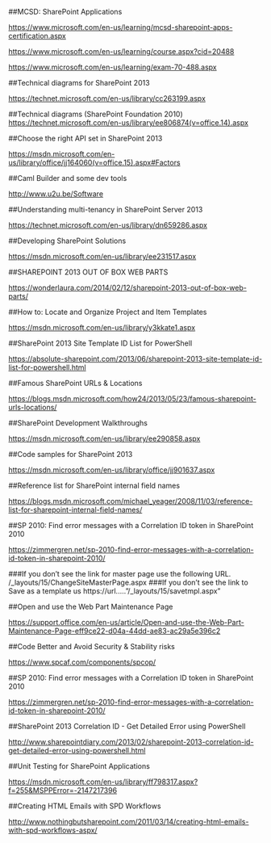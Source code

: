 ##MCSD: SharePoint Applications

https://www.microsoft.com/en-us/learning/mcsd-sharepoint-apps-certification.aspx

https://www.microsoft.com/en-us/learning/course.aspx?cid=20488

https://www.microsoft.com/en-us/learning/exam-70-488.aspx

##Technical diagrams for SharePoint 2013

https://technet.microsoft.com/en-us/library/cc263199.aspx

##Technical diagrams (SharePoint Foundation 2010)
https://technet.microsoft.com/en-us/library/ee806874(v=office.14).aspx


##Choose the right API set in SharePoint 2013

https://msdn.microsoft.com/en-us/library/office/jj164060(v=office.15).aspx#Factors

 ##Caml Builder and some dev tools

 http://www.u2u.be/Software


##Understanding multi-tenancy in SharePoint Server 2013

https://technet.microsoft.com/en-us/library/dn659286.aspx

##Developing SharePoint Solutions

https://msdn.microsoft.com/en-us/library/ee231517.aspx

##SHAREPOINT 2013 OUT OF BOX WEB PARTS

https://wonderlaura.com/2014/02/12/sharepoint-2013-out-of-box-web-parts/

##How to: Locate and Organize Project and Item Templates

https://msdn.microsoft.com/en-us/library/y3kkate1.aspx


##SharePoint 2013 Site Template ID List for PowerShell

https://absolute-sharepoint.com/2013/06/sharepoint-2013-site-template-id-list-for-powershell.html


##Famous SharePoint URLs & Locations

https://blogs.msdn.microsoft.com/how24/2013/05/23/famous-sharepoint-urls-locations/

##SharePoint Development Walkthroughs

https://msdn.microsoft.com/en-us/library/ee290858.aspx

##Code samples for SharePoint 2013

https://msdn.microsoft.com/en-us/library/office/jj901637.aspx


##Reference list for SharePoint internal field names

https://blogs.msdn.microsoft.com/michael_yeager/2008/11/03/reference-list-for-sharepoint-internal-field-names/

##SP 2010: Find error messages with a Correlation ID token in SharePoint 2010

https://zimmergren.net/sp-2010-find-error-messages-with-a-correlation-id-token-in-sharepoint-2010/

###If you don’t see the link for master page use the following URL. /_layouts/15/ChangeSiteMasterPage.aspx
###If you don’t see the link to Save as a template us https://url.....”/_layouts/15/savetmpl.aspx”

##Open and use the Web Part Maintenance Page

https://support.office.com/en-us/article/Open-and-use-the-Web-Part-Maintenance-Page-eff9ce22-d04a-44dd-ae83-ac29a5e396c2


##Code Better and Avoid Security & Stability risks

https://www.spcaf.com/components/spcop/

##SP 2010: Find error messages with a Correlation ID token in SharePoint 2010

https://zimmergren.net/sp-2010-find-error-messages-with-a-correlation-id-token-in-sharepoint-2010/

##SharePoint 2013 Correlation ID - Get Detailed Error using PowerShell

http://www.sharepointdiary.com/2013/02/sharepoint-2013-correlation-id-get-detailed-error-using-powershell.html

##Unit Testing for SharePoint Applications

https://msdn.microsoft.com/en-us/library/ff798317.aspx?f=255&MSPPError=-2147217396

##Creating HTML Emails with SPD Workflows

http://www.nothingbutsharepoint.com/2011/03/14/creating-html-emails-with-spd-workflows-aspx/
